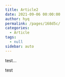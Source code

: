```yaml
---
title: Article2
date: 2021-09-06 00:00:00
author: hyq
permalink: /pages/168d5c/
categories: 
  - Article
tags: 
  - null
sidebar: auto
---
```


test...

<!-- more -->

test